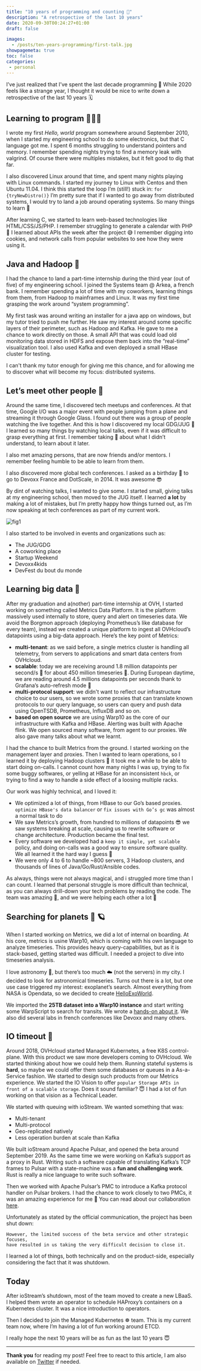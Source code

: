 ```yaml
---
title: "10 years of programming and counting 🚀"
description: "A retrospective of the last 10 years"
date: 2020-09-30T00:24:27+01:00
draft: false

images:
  - /posts/ten-years-programming/first-talk.jpg
showpagemeta: true
toc: false 
categories:
 - personal
---
```


I’ve just realized that I’ve spent the last decade programming 🤯 While 2020 feels like a strange year, I thought it would be nice to write down a retrospective of the last 10 years 🗓

## Learning to program 👨🏻‍💻
I wrote my first _Hello, world_ program somewhere around September 2010, when I started my engineering school to do some electronics, but that C language got me. I spent 6 months struggling to understand pointers and memory. I remember spending nights trying to find a memory leak with valgrind. Of course there were multiples mistakes, but it felt good to dig that far.

I also discovered Linux around that time, and spent many nights playing with Linux commands. I started my journey to Linux with Centos and then Ubuntu 11.04. I think this started the loop I’m (still!) stuck in:
`for {tryNewDistro()}`
I’m pretty sure that if I wanted to go away from distributed systems, I would try to land a job around operating systems. So many things to learn 🤩

After learning C, we started to learn web-based technologies like HTML/CSS/JS/PHP. I remember struggling to generate a calendar with PHP 🐘 I learned about APIs the week after the project 😅 I remember digging into cookies, and network calls from popular websites to see how they were using it. 

## Java and Hadoop 🐘 

I had the chance to land a part-time internship during the third year (out of five) of my engineering school. I joined the Systems team @ Arkea, a french bank.
I remember spending a lot of time with my coworkers, learning things from them, from Hadoop to mainframes and Linux. It was my first time grasping the work around “system programming”. 

My first task was around writing an installer for a java app on windows, but my tutor tried to push me further. He saw my interest around some specific layers of their perimeter, such as Hadoop and Kafka. He gave to me a chance to work directly on those. A small API that was could load old monitoring data stored in HDFS and expose them back into the “real-time” visualization tool. I also used Kafka and even deployed a small HBase cluster for testing. 

I can't thank my tutor enough for giving me this chance, and for allowing me to discover what will become my focus: distributed systems.

## Let’s meet other people 👋 
Around the same time, I discovered tech meetups and conferences. At that time, Google I/O was a major event with people jumping from a plane and streaming it through Google Glass. I found out there was a group of people watching the live together. And this is how I discovered my local GDG/JUG 🥳 I learned so many things by watching local talks, even if it was difficult to grasp everything at first. I remember taking 📝 about what I didn’t understand, to learn about it later. 

I also met amazing persons, that are now friends and/or mentors. I remember feeling humble to be able to learn from them. 

I also discovered more global tech conferences. I asked as a birthday 🎁 to go to Devoxx France and DotScale, in 2014. It was awesome 😎 

By dint of watching talks, I wanted to give some. I started small, giving talks at my engineering school, then moved to the JUG itself. I learned **a lot** by making a lot of mistakes, but I’m pretty happy how things turned out, as I’m now speaking at tech conferences as part of my current work. 

<img src="/posts/ten-years-programming/first-talk.jpg" alt="fig1" class="center">

I also started to be involved in events and organizations such as:
* The JUG/GDG
* A coworking place
* Startup Weekend
* Devoxx4kids 
* DevFest du bout du monde

## Learning big data 💾 
After my graduation and a(nother) part-time internship at OVH, I started working on something called Metrics Data Platform. It is the platform massively used internally to store, query and alert on timeseries data. We avoid the Borgmon approach (deploying Prometheus’s like database for every team), instead we created a unique platform to ingest all OVHcloud’s datapoints using a big-data approach. Here’s the key point of Metrics:

* **multi-tenant**: as we said before, a single metrics cluster is handling all telemetry, from servers to applications and smart data centers from OVHcloud. 
* **scalable**: today we are receiving around 1.8 million datapoints per second/s 🙈 for about 450 million timeseries 🙉. During European daytime, we are reading around 4.5 millions datapoints per seconds thank to Grafana’s auto-refresh mode 🙊
* **multi-protocol support**: we didn't want to reflect our infrastructure choice to our users, so we wrote some proxies that can translate known protocols to our query language, so users can query and push data using OpenTSDB, Prometheus, InfluxDB and so on. 
* **based on open source** we are using Warp10 as the core of our infrastructure with Kafka and HBase. Alerting was built with Apache flink. We open sourced many software, from agent to our proxies. We also gave many talks about what we learnt. 

I had the chance to built Metrics from the ground. I started working on the management layer and proxies. Then I wanted to learn operations, so I learned it by deploying Hadoop clusters 🤯 it took me a while to be able to start doing on-calls. I cannot count how many nights I was up, trying to fix some buggy softwares, or yelling at HBase for an inconsistent `hbck`, or trying to find a way to handle a side effect of a loosing multiple racks. 

Our work was highly technical, and I loved it: 

* We optimized a lot of things, from HBase to our Go’s based proxies. `optimize HBase's data balancer` or `fix issues with Go’s gc`  was almost a normal task to do
* We saw Metrics’s growth, from hundred to millions of datapoints 😎 we saw systems breaking at scale, causing us to rewrite software or change architecture. Production became the final test.
* Every software we developed had a `keep it simple, yet scalable` policy, and doing on-calls was a good way to ensure software quality. We all learned it the hard way I guess 🤣 
* We were only 4 to 6 to handle ~800 servers, 3 Hadoop clusters, and thousands of lines of Java/Go/Rust/Ansible codes. 

As always, things were not always magical, and i struggled more time than I can count. I learned that personal struggle is more difficult than technical, as you can always drill-down your tech problems by reading the code. The team was amazing 🚀, and we were helping each other a lot 🤝

## Searching for planets 🔭 🪐 

When I started working on Metrics, we did a lot of internal on boarding. At his core, metrics is usine Warp10, which is coming with his own language to analyze timeseries. This provides heavy query-capabilities, but as it is stack-based, getting started was difficult. I needed a project to dive into timeseries analysis.

I love astronomy 🔭, but there’s too much ☁️ (not the servers) in my city. I decided to look for astronomical timeseries. Turns out there is a lot, but one use case triggered my interest: exoplanet’s search. Almost everything from NASA is Opendata, so we decided to create [HelloExoWorld](https://helloexo.world/).

We imported the **25TB dataset into a Warp10 instance** and start writing some WarpScript to search for transits. We wrote a [hands-on about it](https://helloexoworld.github.io/hew-hands-on/). We also did several labs in french conferences like Devoxx and many others. 


## IO timeout 🚧

Around 2018, OVHcloud started Managed Kubernetes, a free K8S control-plane. With this product we saw more developers coming to OVHcloud. We started thinking about how we could help them. Running stateful systems is **hard**, so maybe we could offer them some databases or queues in a As-a-Service fashion. We started to design such products from our Metrics experience. We started the IO Vision to offer `popular Storage APIs in front of a scalable storage`. Does it sound familiar? 😇 I had a lot of fun working on that vision as a Technical Leader. 

We started with queuing with ioStream. We wanted something that was:
* Multi-tenant
* Multi-protocol
* Geo-replicated natively
* Less operation burden at scale than Kafka

We built ioStream around Apache Pulsar, and opened the beta around September 2019. As the same time we were working on Kafka’s support as a proxy in Rust. Writing such a software capable of translating Kafka’s TCP frames to Pulsar with a state-machine was a **fun and challenging work**. Rust is really a nice language to write such software. 

Then we worked with Apache Pulsar’s PMC to introduce a Kafka protocol handler on Pulsar brokers. I had the chance to work closely to two PMCs, it was an amazing experience for me 🚀 You can read about our collaboration [here](https://www.ovh.com/blog/announcing-kafka-on-pulsar-bring-native-kafka-protocol-support-to-apache-pulsar/).

Unfortunately as stated by the official communication, the project has been shut down: 

```
However, the limited success of the beta service and other strategic focuses,
have resulted in us taking the very difficult decision to close it.
```

I learned a lot of things, both technically and on the product-side, especially considering the fact that it was shutdown.

## Today

After ioStream’s shutdown, most of the team moved to create a new LBaaS. I helped them wrote an operator to schedule HAProxy’s containers on a Kubernetes cluster. It was a nice introduction to operators. 

Then I decided to join the Managed Kubernetes ☸️ team. This is my current team now, where I’m having a lot of fun working around ETCD.

I really hope the next 10 years will be as fun as the last 10 years 😇

---

**Thank you** for reading my post! Feel free to react to this article, I am also available on [Twitter](https://twitter.com/PierreZ) if needed.